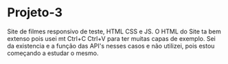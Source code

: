 # Projeto-3
 Site de filmes responsivo de teste, HTML CSS e JS.
    O HTML do Site ta bem extenso pois usei mt Ctrl+C Ctrl+V para ter muitas capas
de exemplo.
    Sei da existencia e a função das API's nesses casos e não utilizei, pois estou
começando a estudar o mesmo.
